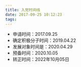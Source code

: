 ```yaml
---
title: 入党时间线
date: 2017-09-25 10:12:23
tags:
---
```

- 申请时间：2017.09.25
- 确定积极分子时间：2019.04.22
- 发展对象时间是：2020.04.29
- 预备时间：2020.10.05
- 转正时间：2022年10月05日